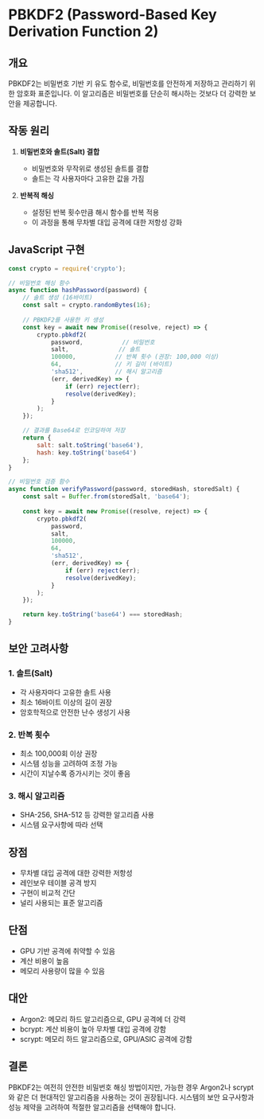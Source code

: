 # PBKDF2 (Password-Based Key Derivation Function 2)

## 개요
PBKDF2는 비밀번호 기반 키 유도 함수로, 비밀번호를 안전하게 저장하고 관리하기 위한 암호화 표준입니다. 이 알고리즘은 비밀번호를 단순히 해시하는 것보다 더 강력한 보안을 제공합니다.

## 작동 원리
1. **비밀번호와 솔트(Salt) 결합**
   - 비밀번호와 무작위로 생성된 솔트를 결합
   - 솔트는 각 사용자마다 고유한 값을 가짐

2. **반복적 해싱**
   - 설정된 반복 횟수만큼 해시 함수를 반복 적용
   - 이 과정을 통해 무차별 대입 공격에 대한 저항성 강화

## JavaScript 구현

```javascript
const crypto = require('crypto');

// 비밀번호 해싱 함수
async function hashPassword(password) {
    // 솔트 생성 (16바이트)
    const salt = crypto.randomBytes(16);
    
    // PBKDF2를 사용한 키 생성
    const key = await new Promise((resolve, reject) => {
        crypto.pbkdf2(
            password,           // 비밀번호
            salt,              // 솔트
            100000,           // 반복 횟수 (권장: 100,000 이상)
            64,               // 키 길이 (바이트)
            'sha512',         // 해시 알고리즘
            (err, derivedKey) => {
                if (err) reject(err);
                resolve(derivedKey);
            }
        );
    });

    // 결과를 Base64로 인코딩하여 저장
    return {
        salt: salt.toString('base64'),
        hash: key.toString('base64')
    };
}

// 비밀번호 검증 함수
async function verifyPassword(password, storedHash, storedSalt) {
    const salt = Buffer.from(storedSalt, 'base64');
    
    const key = await new Promise((resolve, reject) => {
        crypto.pbkdf2(
            password,
            salt,
            100000,
            64,
            'sha512',
            (err, derivedKey) => {
                if (err) reject(err);
                resolve(derivedKey);
            }
        );
    });

    return key.toString('base64') === storedHash;
}
```

## 보안 고려사항

### 1. 솔트(Salt)
- 각 사용자마다 고유한 솔트 사용
- 최소 16바이트 이상의 길이 권장
- 암호학적으로 안전한 난수 생성기 사용

### 2. 반복 횟수
- 최소 100,000회 이상 권장
- 시스템 성능을 고려하여 조정 가능
- 시간이 지날수록 증가시키는 것이 좋음

### 3. 해시 알고리즘
- SHA-256, SHA-512 등 강력한 알고리즘 사용
- 시스템 요구사항에 따라 선택

## 장점
- 무차별 대입 공격에 대한 강력한 저항성
- 레인보우 테이블 공격 방지
- 구현이 비교적 간단
- 널리 사용되는 표준 알고리즘

## 단점
- GPU 기반 공격에 취약할 수 있음
- 계산 비용이 높음
- 메모리 사용량이 많을 수 있음

## 대안
- Argon2: 메모리 하드 알고리즘으로, GPU 공격에 더 강력
- bcrypt: 계산 비용이 높아 무차별 대입 공격에 강함
- scrypt: 메모리 하드 알고리즘으로, GPU/ASIC 공격에 강함

## 결론
PBKDF2는 여전히 안전한 비밀번호 해싱 방법이지만, 가능한 경우 Argon2나 scrypt와 같은 더 현대적인 알고리즘을 사용하는 것이 권장됩니다. 시스템의 보안 요구사항과 성능 제약을 고려하여 적절한 알고리즘을 선택해야 합니다.

